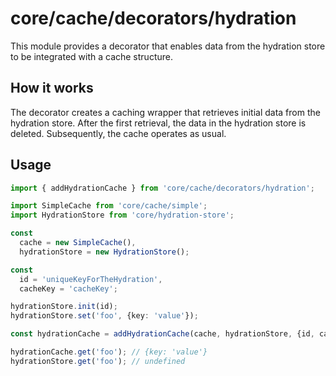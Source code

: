 # core/cache/decorators/hydration

This module provides a decorator that enables data from the hydration store to be integrated with a cache structure.

## How it works

The decorator creates a caching wrapper that retrieves initial data from the hydration store.
After the first retrieval, the data in the hydration store is deleted.
Subsequently, the cache operates as usual.

## Usage

```typescript
import { addHydrationCache } from 'core/cache/decorators/hydration';

import SimpleCache from 'core/cache/simple';
import HydrationStore from 'core/hydration-store';

const
  cache = new SimpleCache(),
  hydrationStore = new HydrationStore();

const
  id = 'uniqueKeyForTheHydration',
  cacheKey = 'cacheKey';

hydrationStore.init(id);
hydrationStore.set('foo', {key: 'value'});

const hydrationCache = addHydrationCache(cache, hydrationStore, {id, cacheKey});

hydrationCache.get('foo'); // {key: 'value'}
hydrationStore.get('foo'); // undefined
```
